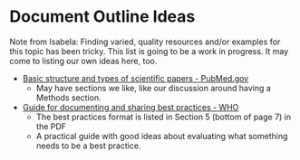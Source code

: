 # Document Outline Ideas

Note from Isabela: Finding varied, quality resources and/or examples 
for this topic has been tricky. This list is going to be a work in 
progress. It may come to listing our own ideas here, too.

- [Basic structure and types of scientific papers - PubMed.gov](https://pubmed.ncbi.nlm.nih.gov/18695858/)
     - May have sections we like, like our discussion around having a Methods section.
- [Guide for documenting and sharing best practices - WHO](https://www.afro.who.int/sites/default/files/2017-06/Guide_for_documenting_and_Sharing_Best_Practice_-_english_0.pdf)
     - The best practices format is listed in Section 5 (bottom of page 7) in the PDF
     - A practical guide with good ideas about evaluating what something needs to be a best practice.
